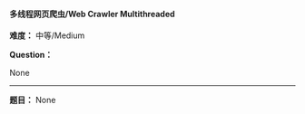 #### 多线程网页爬虫/Web Crawler Multithreaded
**难度：** 中等/Medium

**Question：** 

None

------

**题目：** 
None
